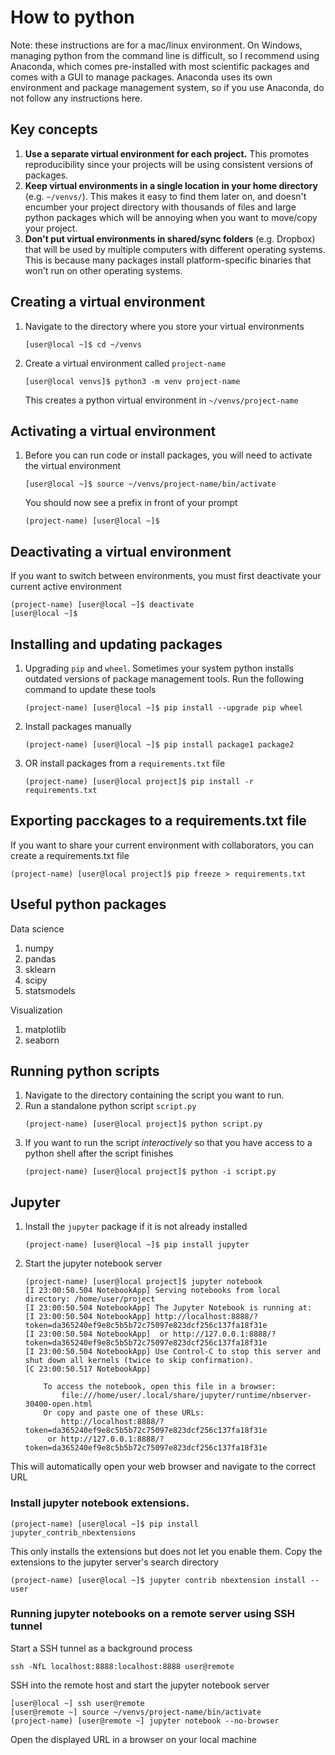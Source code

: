 # How to python

Note: these instructions are for a mac/linux environment. On Windows, managing python from the command line is difficult, so I recommend using Anaconda, which comes pre-installed with most scientific packages and comes with a GUI to manage packages. Anaconda uses its own environment and package management system, so if you use Anaconda, do not follow any instructions here. 

## Key concepts
1. **Use a separate virtual environment for each project.** This promotes reproducibility since your projects will be using consistent versions of packages. 
1. **Keep virtual environments in a single location in your home directory** (e.g. `~/venvs/`). This makes it easy to find them later on, and doesn't encumber your project directory with thousands of files and large python packages which will be annoying when you want to move/copy your project. 
1. **Don't put virtual environments in shared/sync folders** (e.g. Dropbox) that will be used by multiple computers with different operating systems. This is because many packages install platform-specific binaries that won't run on other operating systems.

## Creating a virtual environment
1. Navigate to the directory where you store your virtual environments
    ```
    [user@local ~]$ cd ~/venvs
    ```
1. Create a virtual environment called `project-name`
    ```
    [user@local venvs]$ python3 -m venv project-name
    ```
    This creates a python virtual environment in `~/venvs/project-name`

## Activating a virtual environment
1. Before you can run code or install packages, you will need to activate the virtual environment
    ```
    [user@local ~]$ source ~/venvs/project-name/bin/activate
    ```
    You should now see a prefix in front of your prompt
    ```
    (project-name) [user@local ~]$ 
    ```
    
## Deactivating a virtual environment
If you want to switch between environments, you must first deactivate your current active environment
```
(project-name) [user@local ~]$ deactivate
[user@local ~]$
```

## Installing and updating packages
1. Upgrading `pip` and `wheel`. Sometimes your system python installs outdated versions of package management tools. Run the following command to update these tools
    ```
    (project-name) [user@local ~]$ pip install --upgrade pip wheel
    ```
1. Install packages manually
    ```
    (project-name) [user@local ~]$ pip install package1 package2
    ```
1. OR install packages from a `requirements.txt` file
    ```
    (project-name) [user@local project]$ pip install -r requirements.txt
    ```

## Exporting pacckages to a requirements.txt file
If you want to share your current environment with collaborators, you can create a requirements.txt file 
```
(project-name) [user@local project]$ pip freeze > requirements.txt
```

## Useful python packages
Data science
1. numpy
1. pandas
1. sklearn
1. scipy
1. statsmodels

Visualization
1. matplotlib
1. seaborn

## Running python scripts
1. Navigate to the directory containing the script you want to run. 
1. Run a standalone python script `script.py`
    ```
    (project-name) [user@local project]$ python script.py
    ```
1. If you want to run the script *interactively* so that you have access to a python shell after the script finishes
    ```
    (project-name) [user@local project]$ python -i script.py
    ```

## Jupyter
1. Install the `jupyter` package if it is not already installed
    ```
    (project-name) [user@local ~]$ pip install jupyter
    ```
1. Start the jupyter notebook server
    ```
    (project-name) [user@local project]$ jupyter notebook
    [I 23:00:50.504 NotebookApp] Serving notebooks from local directory: /home/user/project
    [I 23:00:50.504 NotebookApp] The Jupyter Notebook is running at:
    [I 23:00:50.504 NotebookApp] http://localhost:8888/?token=da365240ef9e8c5b5b72c75097e823dcf256c137fa18f31e
    [I 23:00:50.504 NotebookApp]  or http://127.0.0.1:8888/?token=da365240ef9e8c5b5b72c75097e823dcf256c137fa18f31e
    [I 23:00:50.504 NotebookApp] Use Control-C to stop this server and shut down all kernels (twice to skip confirmation).
    [C 23:00:50.517 NotebookApp] 

        To access the notebook, open this file in a browser:
            file:///home/user/.local/share/jupyter/runtime/nbserver-30400-open.html
        Or copy and paste one of these URLs:
            http://localhost:8888/?token=da365240ef9e8c5b5b72c75097e823dcf256c137fa18f31e
         or http://127.0.0.1:8888/?token=da365240ef9e8c5b5b72c75097e823dcf256c137fa18f31e
    ```
  This will automatically open your web browser and navigate to the correct URL

### Install jupyter notebook extensions. 
```
(project-name) [user@local ~]$ pip install jupyter_contrib_nbextensions
```
This only installs the extensions but does not let you enable them. Copy the extensions to the jupyter server's search directory
```
(project-name) [user@local ~]$ jupyter contrib nbextension install --user
```

### Running jupyter notebooks on a remote server using SSH tunnel
Start a SSH tunnel as a background process
```
ssh -NfL localhost:8888:localhost:8888 user@remote
```
SSH into the remote host and start the jupyter notebook server
```
[user@local ~] ssh user@remote
[user@remote ~] source ~/venvs/project-name/bin/activate
(project-name) [user@remote ~] jupyter notebook --no-browser
```
Open the displayed URL in a browser on your local machine
